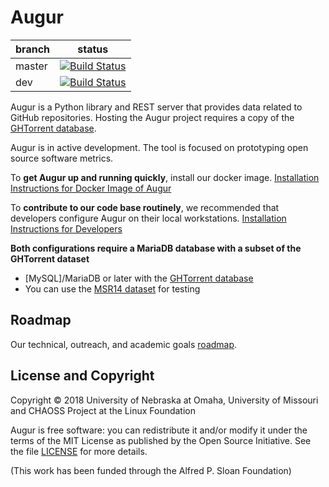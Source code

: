 # Augur

branch | status
   --- | ---
master | [![Build Status](https://travis-ci.org/OSSHealth/augur.svg?branch=master)](https://travis-ci.org/OSSHealth/augur)
   dev | [![Build Status](https://travis-ci.org/OSSHealth/augur.svg?branch=dev)](https://travis-ci.org/OSSHealth/augur)

Augur is a Python library and REST server that provides data related to GitHub repositories. Hosting the Augur project requires a copy of the [GHTorrent database](http://ghtorrent.org/downloads.html).

Augur is in active development. The tool is focused on prototyping open source software metrics. 

To **get Augur up and running quickly**, install our docker image. [Installation Instructions for Docker Image of Augur](./docker-install.md)

To **contribute to our code base routinely**, we recommended that developers configure Augur on their local workstations.  [Installation Instructions for Developers](./dev-install.md)

**Both configurations require a MariaDB database with a subset of the GHTorrent dataset** 
  - [MySQL]/MariaDB or later with the [GHTorrent database](http://ghtorrent.org/)
  - You can use the [MSR14 dataset](http://ghtorrent.org/msr14.html) for testing

Roadmap
-------
Our technical, outreach, and academic goals [roadmap](https://github.com/OSSHealth/augur/wiki/Release-Schedule).


License and Copyright
---------------------
Copyright © 2018 University of Nebraska at Omaha, University of Missouri and CHAOSS Project at the Linux Foundation

Augur is free software: you can redistribute it and/or modify it under the terms of the MIT License as published by the Open Source Initiative. See the file [LICENSE](LICENSE) for more details.

(This work has been funded through the Alfred P. Sloan Foundation)
